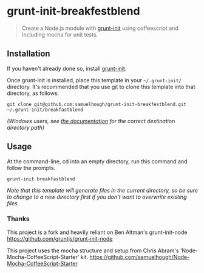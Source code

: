 # grunt-init-breakfestblend

> Create a Node.js module with [grunt-init][] using coffeescript and including mocha for unit tests.

[grunt-init]: http://gruntjs.com/project-scaffolding

## Installation
If you haven't already done so, install [grunt-init][].

Once grunt-init is installed, place this template in your `~/.grunt-init/` directory. It's recommended that you use git to clone this template into that directory, as follows:

```
git clone git@github.com:samuelhough/grunt-init-breakfestblend.git ~/.grunt-init/breakfastblend
```

_(Windows users, see [the documentation][grunt-init] for the correct destination directory path)_

## Usage

At the command-line, cd into an empty directory, run this command and follow the prompts.

```
grunt-init breakfastblend
```

_Note that this template will generate files in the current directory, so be sure to change to a new directory first if you don't want to overwrite existing files._


### Thanks
This project is a fork and heavily reliant on Ben Altman's grunt-init-node
https://github.com/gruntjs/grunt-init-node

This project uses the mocha structure and setup from Chris Abram's 'Node-Mocha-CoffeeScript-Starter' kit.
https://github.com/samuelhough/Node-Mocha-CoffeeScript-Starter
